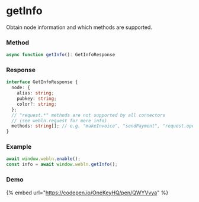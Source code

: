 # getInfo

Obtain node information and which methods are supported.

### Method

```typescript
async function getInfo(): GetInfoResponse
```

### Response

```typescript
interface GetInfoResponse {
  node: {
    alias: string;
    pubkey: string;
    color?: string;
  };
  // "request.*" methods are not supported by all connectors
  // (see webln.request for more info)
  methods: string[]; // e.g. "makeInvoice", "sendPayment", "request.openchannel", ...
}
```

### Example

```typescript
await window.webln.enable();
const info = await window.webln.getInfo();
```

### Demo

{% embed url="https://codepen.io/OneKeyHQ/pen/QWYVvya" %}
